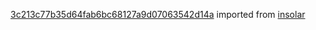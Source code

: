 [3c213c77b35d64fab6bc68127a9d07063542d14a](https://github.com/insolar/insolar/commit/3c213c77b35d64fab6bc68127a9d07063542d14a) imported from [insolar](https://github.com/insolar/insolar)

